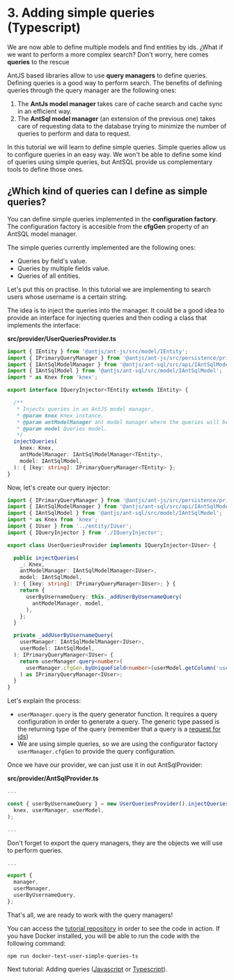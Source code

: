 # 3. Adding simple queries (Typescript)

We are now able to define multiple models and find entities by ids. ¿What if we want to perform a more complex search? Don't worry, here comes __queries__ to the rescue

AntJS based libraries allow to use __query managers__ to define queries. Defining queries is a good way to perform search. The benefits of defining queries through the query manager are the following ones:

  1. The __AntJs model manager__ takes care of cache search and cache sync in an efficient way.
  2. The __AntSql model manager__ (an extension of the previous one) takes care of requesting data to the database trying to minimize the number of queries to perform and data to request.

In this tutorial we will learn to define simple queries. Simple queries allow us to configure queries in an easy way. We won't be able to define some kind of queries using simple queries, but AntSQL provide us complementary tools to define those ones.

## ¿Which kind of queries can I define as simple queries?

You can define simple queries implemented in the __configuration factory__. The configuration factory is accesible from the __cfgGen__ property of an AntSQL model manager.

The simple queries currently implemented are the following ones:

  - Queries by field's value.
  - Queries by multiple fields value.
  - Queries of all entities.

Let's put this on practise. In this tutorial we are implementing to search users whose username is a certain string.

The idea is to inject the queries into the manager. It could be a good idea to provide an interface for injecting queries and then coding a class that implements the interface:

__src/provider/UserQueriesProvider.ts__
```typescript
import { IEntity } from '@antjs/ant-js/src/model/IEntity';
import { IPrimaryQueryManager } from '@antjs/ant-js/src/persistence/primary/query/IPrimaryQueryManager';
import { IAntSqlModelManager } from '@antjs/ant-sql/src/api/IAntSqlModelManager';
import { IAntSqlModel } from '@antjs/ant-sql/src/model/IAntSqlModel';
import * as Knex from 'knex';

export interface IQueryInjector<TEntity extends IEntity> {

  /**
   * Injects queries in an AntJS model manager.
   * @param knex Knex instance.
   * @param antModelManager ant model manager where the queries will be injected.
   * @param model Queries model.
   */
  injectQueries(
    knex: Knex,
    antModelManager: IAntSqlModelManager<TEntity>,
    model: IAntSqlModel,
  ): { [key: string]: IPrimaryQueryManager<TEntity> };
}

```

Now, let's create our query injector:

```typescript
import { IPrimaryQueryManager } from '@antjs/ant-js/src/persistence/primary/query/IPrimaryQueryManager';
import { IAntSqlModelManager } from '@antjs/ant-sql/src/api/IAntSqlModelManager';
import { IAntSqlModel } from '@antjs/ant-sql/src/model/IAntSqlModel';
import * as Knex from 'knex';
import { IUser } from '../entity/IUser';
import { IQueryInjector } from './IQueryInjector';

export class UserQueriesProvider implements IQueryInjector<IUser> {

  public injectQueries(
    _: Knex,
    antModelManager: IAntSqlModelManager<IUser>,
    model: IAntSqlModel,
  ): { [key: string]: IPrimaryQueryManager<IUser>; } {
    return {
      userByUsernameQuery: this._addUserByUsernameQuery(
        antModelManager, model,
      ),
    };
  }

  private _addUserByUsernameQuery(
    userManager: IAntSqlModelManager<IUser>,
    userModel: IAntSqlModel,
  ): IPrimaryQueryManager<IUser> {
    return userManager.query<number>(
      userManager.cfgGen.byUniqueField<number>(userModel.getColumn('username')),
    ) as IPrimaryQueryManager<IUser>;
  }
}

```

Let's explain the process:

- `userManager.query` is the query generator function. It requires a query configuration in order to generate a query. The generic type passed is the returning type of the query (remember that a query is a [request for ids](https://notaphplover.github.io/ant-js/fundamentals/queies.md))
- We are using simple queries, so we are using the configurator factory `userManager.cfgGen` to provide the query configuration.


Once we have our provider, we can just use it in out AntSqlProvider:

__src/provider/AntSqlProvider.ts__

```typescript
...

const { userByUsernameQuery } = new UserQueriesProvider().injectQueries(
  knex, userManager, userModel,
);

...
```

Don't forget to export the query managers, they are the objects we will use to perform queries.

```typescript
...

export {
  manager,
  userManager,
  userByUsernameQuery,
};

```

That's all, we are ready to work with the query managers!

You can access the [tutorial repository](https://github.com/notaphplover/ant-js-tutorial) in order to see the code in action. If you have Docker installed, you will be able to run the code with the following command:

```
npm run docker-test-user-simple-queries-ts
```

Next tutorial: Adding queries ([Javascript](./4_adding_queries_js.md) or [Typescript](./4_adding_queries_ts.md)).

